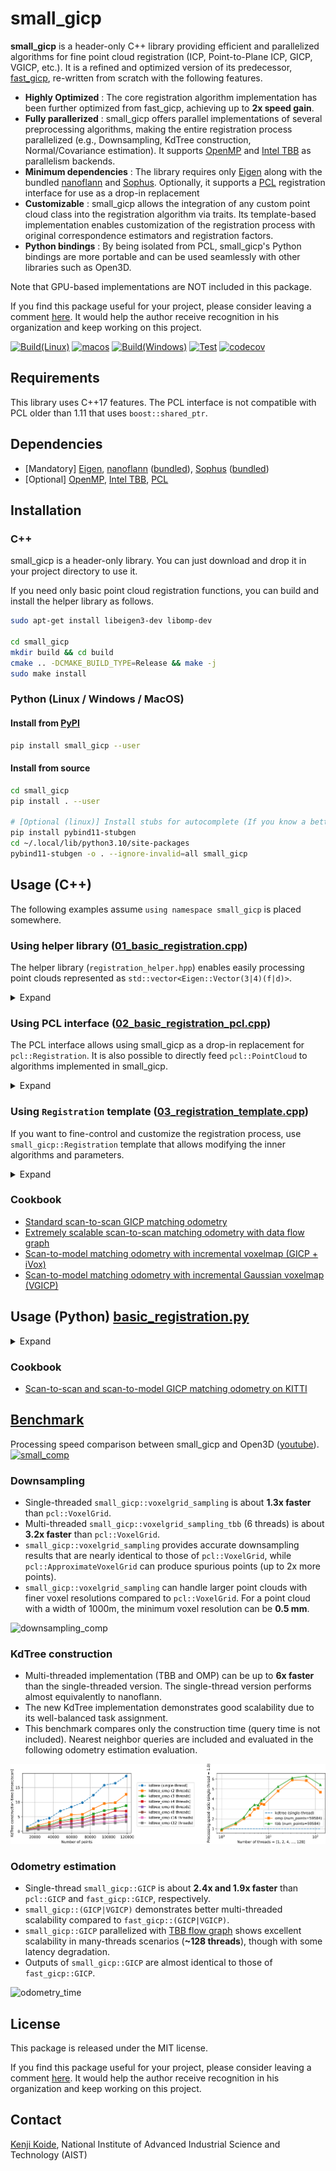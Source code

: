 # small_gicp

**small_gicp** is a header-only C++ library providing efficient and parallelized algorithms for fine point cloud registration (ICP, Point-to-Plane ICP, GICP, VGICP, etc.). It is a refined and optimized version of its predecessor, [fast_gicp](https://github.com/SMRT-AIST/fast_gicp), re-written from scratch with the following features.

- **Highly Optimized** : The core registration algorithm implementation has been further optimized from fast_gicp, achieving up to **2x speed gain**.
- **Fully parallerized** : small_gicp offers parallel implementations of several preprocessing algorithms, making the entire registration process parallelized (e.g., Downsampling, KdTree construction, Normal/Covariance estimation). It supports [OpenMP](https://www.openmp.org/) and [Intel TBB](https://github.com/oneapi-src/oneTBB) as parallelism backends.
- **Minimum dependencies** : The library requires only [Eigen](https://eigen.tuxfamily.org/) along with the bundled [nanoflann](https://github.com/jlblancoc/nanoflann) and [Sophus](https://github.com/strasdat/Sophus). Optionally, it supports a [PCL](https://pointclouds.org/) registration interface for use as a drop-in replacement
- **Customizable** : small_gicp allows the integration of any custom point cloud class into the registration algorithm via traits. Its template-based implementation enables customization of the registration process with original correspondence estimators and registration factors.
- **Python bindings** : By being isolated from PCL, small_gicp's Python bindings are more portable and can be used seamlessly with other libraries such as Open3D.

Note that GPU-based implementations are NOT included in this package.

If you find this package useful for your project, please consider leaving a comment [here](https://github.com/koide3/small_gicp/issues/3). It would help the author receive recognition in his organization and keep working on this project.


[![Build(Linux)](https://github.com/koide3/small_gicp/actions/workflows/build-linux.yml/badge.svg)](https://github.com/koide3/small_gicp/actions/workflows/build-linux.yml) [![macos](https://github.com/koide3/small_gicp/actions/workflows/build-macos.yml/badge.svg)](https://github.com/koide3/small_gicp/actions/workflows/build-macos.yml) [![Build(Windows)](https://github.com/koide3/small_gicp/actions/workflows/build-windows.yml/badge.svg)](https://github.com/koide3/small_gicp/actions/workflows/build-windows.yml) [![Test](https://github.com/koide3/small_gicp/actions/workflows/test.yml/badge.svg)](https://github.com/koide3/small_gicp/actions/workflows/test.yml) [![codecov](https://codecov.io/gh/koide3/small_gicp/graph/badge.svg?token=PCVIUP2Z33)](https://codecov.io/gh/koide3/small_gicp)

## Requirements

This library uses C++17 features. The PCL interface is not compatible with PCL older than 1.11 that uses `boost::shared_ptr`.

## Dependencies

- [Mandatory] [Eigen](https://eigen.tuxfamily.org/), [nanoflann](https://github.com/jlblancoc/nanoflann) ([bundled](include/small_gicp/ann/kdtree.hpp)), [Sophus](https://github.com/strasdat/Sophus) ([bundled](include/small_gicp/util/lie.hpp))
- [Optional] [OpenMP](https://www.openmp.org/), [Intel TBB](https://www.intel.com/content/www/us/en/developer/tools/oneapi/onetbb.html), [PCL](https://pointclouds.org/)

## Installation

### C++

small_gicp is a header-only library. You can just download and drop it in your project directory to use it.

If you need only basic point cloud registration functions, you can build and install the helper library as follows.

```bash
sudo apt-get install libeigen3-dev libomp-dev

cd small_gicp
mkdir build && cd build
cmake .. -DCMAKE_BUILD_TYPE=Release && make -j
sudo make install
```

### Python (Linux / Windows / MacOS)

#### Install from [PyPI](https://pypi.org/project/small-gicp/)

```bash
pip install small_gicp --user
```

#### Install from source

```bash
cd small_gicp
pip install . --user

# [Optional (linux)] Install stubs for autocomplete (If you know a better way, let me know...)
pip install pybind11-stubgen
cd ~/.local/lib/python3.10/site-packages
pybind11-stubgen -o . --ignore-invalid=all small_gicp
```

## Usage (C++)

The following examples assume `using namespace small_gicp` is placed somewhere.

### Using helper library ([01_basic_registration.cpp](src/example/01_basic_registration.cpp))

The helper library (`registration_helper.hpp`) enables easily processing point clouds represented as `std::vector<Eigen::Vector(3|4)(f|d)>`.
<details><summary>Expand</summary>

`small_gicp::align` takes two point clouds (`std::vectors` of `Eigen::Vector(3|4)(f|d)`) and returns a registration result (estimated transformation and some information on the optimization result). This is the easiest way to use small_gicp but causes an overhead for duplicated preprocessing.

```cpp
#include <small_gicp/registration/registration_helper.hpp>

std::vector<Eigen::Vector3d> target_points = ...;   // Any of Eigen::Vector(3|4)(f|d) can be used
std::vector<Eigen::Vector3d> source_points = ...;   // 

RegistrationSetting setting;
setting.num_threads = 4;                    // Number of threads to be used
setting.downsampling_resolution = 0.25;     // Downsampling resolution
setting.max_correspondence_distance = 1.0;  // Maximum correspondence distance between points (e.g., triming threshold)

Eigen::Isometry3d init_T_target_source = Eigen::Isometry3d::Identity();
RegistrationResult result = align(target_points, source_points, init_T_target_source, setting);

Eigen::Isometry3d T = result.T_target_source;  // Estimated transformation
size_t num_inliers = result.num_inliers;       // Number of inlier source points
Eigen::Matrix<double, 6, 6> H = result.H;      // Final Hessian matrix (6x6)
```

There is also a way to perform preprocessing and registration separately. This enables saving time for preprocessing in case registration is performed several times for the same point cloud (e.g., typical odometry estimation based on scan-to-scan matching).

```cpp
#include <small_gicp/registration/registration_helper.hpp>

std::vector<Eigen::Vector3d> target_points = ...;   // Any of Eigen::Vector(3|4)(f|d) can be used
std::vector<Eigen::Vector3d> source_points = ...;   // 

int num_threads = 4;                    // Number of threads to be used
double downsampling_resolution = 0.25;  // Downsampling resolution
int num_neighbors = 10;                 // Number of neighbor points used for normal and covariance estimation

// std::pair<PointCloud::Ptr, KdTree<PointCloud>::Ptr>
auto [target, target_tree] = preprocess_points(target_points, downsampling_resolution, num_neighbors, num_threads);
auto [source, source_tree] = preprocess_points(source_points, downsampling_resolution, num_neighbors, num_threads);

RegistrationSetting setting;
setting.num_threads = num_threads;
setting.max_correspondence_distance = 1.0;  // Maximum correspondence distance between points (e.g., triming threshold)

Eigen::Isometry3d init_T_target_source = Eigen::Isometry3d::Identity();
RegistrationResult result = align(*target, *source, *target_tree, init_T_target_source, setting);

Eigen::Isometry3d T = result.T_target_source;  // Estimated transformation
size_t num_inliers = result.num_inliers;       // Number of inlier source points
Eigen::Matrix<double, 6, 6> H = result.H;      // Final Hessian matrix (6x6)
```

</details>

### Using PCL interface ([02_basic_registration_pcl.cpp](src/example/02_basic_registration_pcl.cpp))

The PCL interface allows using small_gicp as a drop-in replacement for `pcl::Registration`. It is also possible to directly feed `pcl::PointCloud` to algorithms implemented in small_gicp.

<details><summary>Expand</summary>

```cpp
#include <small_gicp/pcl/pcl_registration.hpp>

pcl::PointCloud<pcl::PointXYZ>::Ptr raw_target = ...;
pcl::PointCloud<pcl::PointXYZ>::Ptr raw_source = ...;

// small_gicp::voxelgrid_downsampling can directly operate on pcl::PointCloud.
pcl::PointCloud<pcl::PointXYZ>::Ptr target = voxelgrid_sampling_omp(*raw_target, 0.25);
pcl::PointCloud<pcl::PointXYZ>::Ptr source = voxelgrid_sampling_omp(*raw_source, 0.25);

// RegistrationPCL is derived from pcl::Registration and has mostly the same interface as pcl::GeneralizedIterativeClosestPoint.
RegistrationPCL<pcl::PointXYZ, pcl::PointXYZ> reg;
reg.setNumThreads(4);
reg.setCorrespondenceRandomness(20);
reg.setMaxCorrespondenceDistance(1.0);
reg.setVoxelResolution(1.0);
reg.setRegistrationType("VGICP");  // or "GICP" (default = "GICP")

// Set input point clouds.
reg.setInputTarget(target);
reg.setInputSource(source);

// Align point clouds.
auto aligned = pcl::make_shared<pcl::PointCloud<pcl::PointXYZ>>();
reg.align(*aligned);

// Swap source and target and align again.
// This is useful when you want to re-use preprocessed point clouds for successive registrations (e.g., odometry estimation).
reg.swapSourceAndTarget();
reg.align(*aligned);
```

It is also possible to directly feed `pcl::PointCloud` to `small_gicp::Registration`. Because all preprocessed data are exposed in this way, you can easily re-use them to obtain the best efficiency.

```cpp
#include <small_gicp/pcl/pcl_point.hpp>
#include <small_gicp/pcl/pcl_point_traits.hpp>

pcl::PointCloud<pcl::PointXYZ>::Ptr raw_target = ...;
pcl::PointCloud<pcl::PointXYZ>::Ptr raw_source = ...;

// Downsample points and convert them into pcl::PointCloud<pcl::PointCovariance>.
pcl::PointCloud<pcl::PointCovariance>::Ptr target = voxelgrid_sampling_omp<pcl::PointCloud<pcl::PointXYZ>, pcl::PointCloud<pcl::PointCovariance>>(*raw_target, 0.25);
pcl::PointCloud<pcl::PointCovariance>::Ptr source = voxelgrid_sampling_omp<pcl::PointCloud<pcl::PointXYZ>, pcl::PointCloud<pcl::PointCovariance>>(*raw_source, 0.25);

// Estimate covariances of points.
const int num_threads = 4;
const int num_neighbors = 20;
estimate_covariances_omp(*target, num_neighbors, num_threads);
estimate_covariances_omp(*source, num_neighbors, num_threads);

// Create KdTree for target and source.
auto target_tree = std::make_shared<KdTree<pcl::PointCloud<pcl::PointCovariance>>>(target, KdTreeBuilderOMP(num_threads));
auto source_tree = std::make_shared<KdTree<pcl::PointCloud<pcl::PointCovariance>>>(source, KdTreeBuilderOMP(num_threads));

Registration<GICPFactor, ParallelReductionOMP> registration;
registration.reduction.num_threads = num_threads;
registration.rejector.max_dist_sq = 1.0;

// Align point clouds. Note that the input point clouds are pcl::PointCloud<pcl::PointCovariance>.
auto result = registration.align(*target, *source, *target_tree, Eigen::Isometry3d::Identity());
```

</details>

### Using `Registration` template ([03_registration_template.cpp](src/example/03_registration_template.cpp))

If you want to fine-control and customize the registration process, use `small_gicp::Registration` template that allows modifying the inner algorithms and parameters.
<details><summary>Expand</summary>

```cpp
#include <small_gicp/ann/kdtree_omp.hpp>
#include <small_gicp/points/point_cloud.hpp>
#include <small_gicp/factors/gicp_factor.hpp>
#include <small_gicp/util/normal_estimation_omp.hpp>
#include <small_gicp/registration/reduction_omp.hpp>
#include <small_gicp/registration/registration.hpp>

std::vector<Eigen::Vector3d> target_points = ...;   // Any of Eigen::Vector(3|4)(f|d) can be used
std::vector<Eigen::Vector3d> source_points = ...;   // 

int num_threads = 4;
double downsampling_resolution = 0.25;
int num_neighbors = 10;
double max_correspondence_distance = 1.0;

// Convert to small_gicp::PointCloud
auto target = std::make_shared<PointCloud>(target_points);
auto source = std::make_shared<PointCloud>(source_points);

// Downsampling
target = voxelgrid_sampling_omp(*target, downsampling_resolution, num_threads);
source = voxelgrid_sampling_omp(*source, downsampling_resolution, num_threads);

// Create KdTree
auto target_tree = std::make_shared<KdTree<PointCloud>>(target, KdTreeBuilderOMP(num_threads));
auto source_tree = std::make_shared<KdTree<PointCloud>>(source, KdTreeBuilderOMP(num_threads));

// Estimate point covariances
estimate_covariances_omp(*target, *target_tree, num_neighbors, num_threads);
estimate_covariances_omp(*source, *source_tree, num_neighbors, num_threads);

// GICP + OMP-based parallel reduction
Registration<GICPFactor, ParallelReductionOMP> registration;
registration.reduction.num_threads = num_threads;
registration.rejector.max_dist_sq = max_correspondence_distance * max_correspondence_distance;

// Align point clouds
Eigen::Isometry3d init_T_target_source = Eigen::Isometry3d::Identity();
auto result = registration.align(*target, *source, *target_tree, init_T_target_source);

Eigen::Isometry3d T = result.T_target_source;  // Estimated transformation
size_t num_inliers = result.num_inliers;       // Number of inlier source points
Eigen::Matrix<double, 6, 6> H = result.H;      // Final Hessian matrix (6x6)
```

See [03_registration_template.cpp](src/example/03_registration_template.cpp)  for more detailed customization examples.

</details>

### Cookbook

- [Standard scan-to-scan GICP matching odometry](src/benchmark/odometry_benchmark_small_gicp_omp.cpp)
- [Extremely scalable scan-to-scan matching odometry with data flow graph](src/benchmark/odometry_benchmark_small_gicp_tbb_flow.cpp)
- [Scan-to-model matching odometry with incremental voxelmap (GICP + iVox)](src/benchmark/odometry_benchmark_small_gicp_model_tbb.cpp)
- [Scan-to-model matching odometry with incremental Gaussian voxelmap (VGICP)](src/benchmark/odometry_benchmark_small_vgicp_model_tbb.cpp)

## Usage (Python) [basic_registration.py](src/example/basic_registration.py)

<details><summary>Expand</summary>

Example A : Perform registration with numpy arrays

```python
# Align two point clouds using various ICP-like algorithms.
# 
# Parameters
# ----------
# target_points : NDArray[np.float64]
#     Nx3 or Nx4 matrix representing the target point cloud.
# source_points : NDArray[np.float64]
#     Nx3 or Nx4 matrix representing the source point cloud.
# init_T_target_source : np.ndarray[np.float64]
#     4x4 matrix representing the initial transformation from target to source.
# registration_type : str = 'GICP'
#     Type of registration algorithm to use ('ICP', 'PLANE_ICP', 'GICP', 'VGICP').
# voxel_resolution : float = 1.0
#     Resolution of voxels used for downsampling.
# downsampling_resolution : float = 0.25
#     Resolution for downsampling the point clouds.
# max_correspondence_distance : float = 1.0
#     Maximum distance for matching points between point clouds.
# num_threads : int = 1
#     Number of threads to use for parallel processing.
# 
# Returns
# -------
# RegistrationResult
#     Object containing the final transformation matrix and convergence status.
result = small_gicp.align(target_raw_numpy, source_raw_numpy, downsampling_resolution=0.25)

result.T_target_source  # Estimated transformation (4x4 numpy array)
result.converged        # If true, the optimization converged successfully
result.iterations       # Number of iterations the optimization took
result.num_inliers      # Number of inlier points
result.H                # Final Hessian matrix (6x6 matrix)
result.b                # Final information vector (6D vector)
result.e                # Final error (float)
```

Example B : Perform preprocessing and registration separately

```python
# Preprocess point cloud (downsampling, kdtree construction, and normal/covariance estimation)
#
# Parameters
# ----------
# points : NDArray[np.float64]
#     Nx3 or Nx4 matrix representing the point cloud.
# downsampling_resolution : float = 0.1
#     Resolution for downsampling the point clouds.
# num_neighbors : int = 20
#     Number of neighbor points to usefor point normal/covariance estimation.
# num_threads : int = 1
#     Number of threads to use for parallel processing.
# 
# Returns
# -------
# PointCloud
#     Downsampled point cloud with estimated normals and covariances.
# KdTree
#     KdTree for the downsampled point cloud
target, target_tree = small_gicp.preprocess_points(target_raw_numpy, downsampling_resolution=0.25)
source, source_tree = small_gicp.preprocess_points(source_raw_numpy, downsampling_resolution=0.25)

# `target` and `source` are small_gicp.PointCloud with the following methods
target.size()           # Number of points
target.points()         # Nx4 numpy array   [x, y, z, 1] x N
target.normals()        # Nx4 numpy array   [nx, ny, nz, 0] x N
target.covs()           # Array of 4x4 covariance matrices

#  Align two point clouds using specified ICP-like algorithms, utilizing point cloud and KD-tree inputs.
#
#  Parameters
#  ----------
#  target : PointCloud::ConstPtr
#      Pointer to the target point cloud.
#  source : PointCloud::ConstPtr
#      Pointer to the source point cloud.
#  target_tree : KdTree<PointCloud>::ConstPtr, optional
#      Pointer to the KD-tree of the target for nearest neighbor search. If nullptr, a new tree is built.
#  init_T_target_source : NDArray[np.float64]
#      4x4 matrix representing the initial transformation from target to source.
#  registration_type : str = 'GICP'
#      Type of registration algorithm to use ('ICP', 'PLANE_ICP', 'GICP').
#  max_correspondence_distance : float = 1.0
#      Maximum distance for corresponding point pairs.
#  num_threads : int = 1
#      Number of threads to use for computation.
# 
#  Returns
#  -------
#  RegistrationResult
#      Object containing the final transformation matrix and convergence status.
result = small_gicp.align(target, source, target_tree)
```

Example C : Perform each of preprocessing steps one-by-one

```python
# Convert numpy arrays (Nx3 or Nx4) to small_gicp.PointCloud
target_raw = small_gicp.PointCloud(target_raw_numpy)
source_raw = small_gicp.PointCloud(source_raw_numpy)

# Downsampling
target = small_gicp.voxelgrid_sampling(target_raw, 0.25)
source = small_gicp.voxelgrid_sampling(source_raw, 0.25)

# KdTree construction
target_tree = small_gicp.KdTree(target)
source_tree = small_gicp.KdTree(source)

# Estimate covariances
small_gicp.estimate_covariances(target, target_tree)
small_gicp.estimate_covariances(source, source_tree)

# Align point clouds
result = small_gicp.align(target, source, target_tree)
```

Example D: Example with Open3D

```python
target_o3d = open3d.io.read_point_cloud('small_gicp/data/target.ply').paint_uniform_color([0, 1, 0])
source_o3d = open3d.io.read_point_cloud('small_gicp/data/source.ply').paint_uniform_color([0, 0, 1])

target, target_tree = small_gicp.preprocess_points(numpy.asarray(target_o3d.points), downsampling_resolution=0.25)
source, source_tree = small_gicp.preprocess_points(numpy.asarray(source_o3d.points), downsampling_resolution=0.25)
result = small_gicp.align(target, source, target_tree)

source_o3d.transform(result.T_target_source)
open3d.visualization.draw_geometries([target_o3d, source_o3d])
```

</details>


### Cookbook

- [Scan-to-scan and scan-to-model GICP matching odometry on KITTI](src/example/kitti_odometry.py)

## [Benchmark](BENCHMARK.md)

Processing speed comparison between small_gicp and Open3D ([youtube]((https://youtu.be/LNESzGXPr4c?feature=shared))).
[![small_comp](https://github.com/koide3/small_gicp/assets/31344317/7959edd6-f0e4-4318-b4c1-a3f8755c407f)](https://youtu.be/LNESzGXPr4c?feature=shared)

### Downsampling

- Single-threaded `small_gicp::voxelgrid_sampling` is about **1.3x faster** than `pcl::VoxelGrid`.
- Multi-threaded `small_gicp::voxelgrid_sampling_tbb` (6 threads) is about **3.2x faster** than `pcl::VoxelGrid`.
- `small_gicp::voxelgrid_sampling` provides accurate downsampling results that are nearly identical to those of `pcl::VoxelGrid`, while `pcl::ApproximateVoxelGrid` can produce spurious points (up to 2x more points).
- `small_gicp::voxelgrid_sampling` can handle larger point clouds with finer voxel resolutions compared to `pcl::VoxelGrid`. For a point cloud with a width of 1000m, the minimum voxel resolution can be **0.5 mm**.

![downsampling_comp](docs/assets/downsampling_comp.png)

### KdTree construction

- Multi-threaded implementation (TBB and OMP) can be up to **6x faster** than the single-threaded version. The single-thread version performs almost equivalently to nanoflann.
- The new KdTree implementation demonstrates good scalability due to its well-balanced task assignment.
- This benchmark compares only the construction time (query time is not included). Nearest neighbor queries are included and evaluated in the following odometry estimation evaluation.

![kdtree_time](docs/assets/kdtree_time.png)

### Odometry estimation

- Single-thread `small_gicp::GICP` is about **2.4x and 1.9x faster** than `pcl::GICP` and `fast_gicp::GICP`, respectively.
- `small_gicp::(GICP|VGICP)` demonstrates better multi-threaded scalability compared to `fast_gicp::(GICP|VGICP)`.
- `small_gicp::GICP` parallelized with [TBB flow graph](src/benchmark/odometry_benchmark_small_gicp_tbb_flow.cpp) shows excellent scalability in many-threads scenarios (**~128 threads**), though with some latency degradation.
- Outputs of `small_gicp::GICP` are almost identical to those of `fast_gicp::GICP`.

![odometry_time](docs/assets/odometry_time.png)

## License
This package is released under the MIT license.

If you find this package useful for your project, please consider leaving a comment [here](https://github.com/koide3/small_gicp/issues/3). It would help the author receive recognition in his organization and keep working on this project.

## Contact

[Kenji Koide](https://staff.aist.go.jp/k.koide/), National Institute of Advanced Industrial Science and Technology (AIST)
